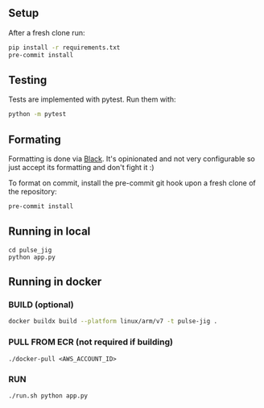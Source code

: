 

## Setup

After a fresh clone run:

```bash
pip install -r requirements.txt
pre-commit install
```

## Testing

Tests are implemented with pytest. Run them with:

```bash
python -m pytest 
```

## Formating

Formatting is done via [Black](https://github.com/psf/black). It's opinionated and not very configurable so just accept
its formatting and don't fight it :)

To format on commit, install the pre-commit git hook upon a fresh clone of the repository:

```bash
pre-commit install
```

## Running in local

```shell
cd pulse_jig
python app.py
```

## Running in docker

### BUILD (optional)

```bash
docker buildx build --platform linux/arm/v7 -t pulse-jig .
```

### PULL FROM ECR (not required if building)

```shell
./docker-pull <AWS_ACCOUNT_ID>
```

### RUN

```shell
./run.sh python app.py
```

